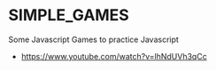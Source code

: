 # SIMPLE_GAMES
Some Javascript Games to practice Javascript

* https://www.youtube.com/watch?v=lhNdUVh3qCc
